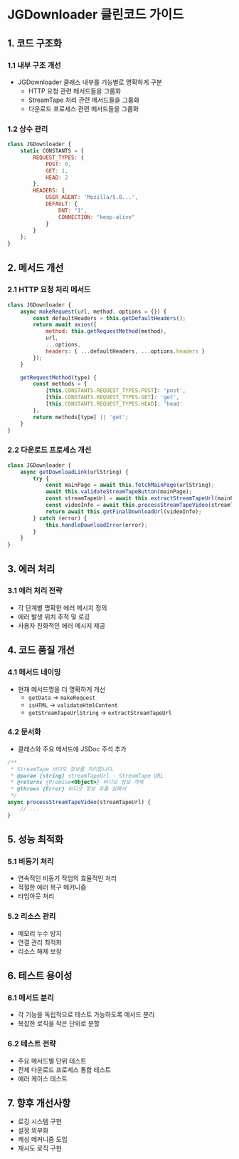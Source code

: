 # JGDownloader 클린코드 가이드

## 1. 코드 구조화

### 1.1 내부 구조 개선
- JGDownloader 클래스 내부를 기능별로 명확하게 구분
  - HTTP 요청 관련 메서드들을 그룹화
  - StreamTape 처리 관련 메서드들을 그룹화
  - 다운로드 프로세스 관련 메서드들을 그룹화

### 1.2 상수 관리
```javascript
class JGDownloader {
    static CONSTANTS = {
        REQUEST_TYPES: {
            POST: 0,
            GET: 1,
            HEAD: 2
        },
        HEADERS: {
            USER_AGENT: 'Mozilla/5.0...',
            DEFAULT: {
                DNT: "1",
                CONNECTION: "keep-alive"
            }
        }
    };
}
```

## 2. 메서드 개선

### 2.1 HTTP 요청 처리 메서드
```javascript
class JGDownloader {
    async makeRequest(url, method, options = {}) {
        const defaultHeaders = this.getDefaultHeaders();
        return await axios({
            method: this.getRequestMethod(method),
            url,
            ...options,
            headers: { ...defaultHeaders, ...options.headers }
        });
    }

    getRequestMethod(type) {
        const methods = {
            [this.CONSTANTS.REQUEST_TYPES.POST]: 'post',
            [this.CONSTANTS.REQUEST_TYPES.GET]: 'get',
            [this.CONSTANTS.REQUEST_TYPES.HEAD]: 'head'
        };
        return methods[type] || 'get';
    }
}
```

### 2.2 다운로드 프로세스 개선
```javascript
class JGDownloader {
    async getDownloadLink(urlString) {
        try {
            const mainPage = await this.fetchMainPage(urlString);
            await this.validateStreamTapeButton(mainPage);
            const streamTapeUrl = await this.extractStreamTapeUrl(mainPage);
            const videoInfo = await this.processStreamTapeVideo(streamTapeUrl);
            return await this.getFinalDownloadUrl(videoInfo);
        } catch (error) {
            this.handleDownloadError(error);
        }
    }
}
```

## 3. 에러 처리

### 3.1 에러 처리 전략
- 각 단계별 명확한 에러 메시지 정의
- 에러 발생 위치 추적 및 로깅
- 사용자 친화적인 에러 메시지 제공

## 4. 코드 품질 개선

### 4.1 메서드 네이밍
- 현재 메서드명을 더 명확하게 개선
  - `getData` → `makeRequest`
  - `isHTML` → `validateHtmlContent`
  - `getStreamTapeUrlString` → `extractStreamTapeUrl`

### 4.2 문서화
- 클래스와 주요 메서드에 JSDoc 주석 추가
```javascript
/**
 * StreamTape 비디오 정보를 처리합니다.
 * @param {string} streamTapeUrl - StreamTape URL
 * @returns {Promise<Object>} 비디오 정보 객체
 * @throws {Error} 비디오 정보 추출 실패시
 */
async processStreamTapeVideo(streamTapeUrl) {
    // ...
}
```

## 5. 성능 최적화

### 5.1 비동기 처리
- 연속적인 비동기 작업의 효율적인 처리
- 적절한 에러 복구 메커니즘
- 타임아웃 처리

### 5.2 리소스 관리
- 메모리 누수 방지
- 연결 관리 최적화
- 리소스 해제 보장

## 6. 테스트 용이성

### 6.1 메서드 분리
- 각 기능을 독립적으로 테스트 가능하도록 메서드 분리
- 복잡한 로직을 작은 단위로 분할

### 6.2 테스트 전략
- 주요 메서드별 단위 테스트
- 전체 다운로드 프로세스 통합 테스트
- 에러 케이스 테스트

## 7. 향후 개선사항
- 로깅 시스템 구현
- 설정 외부화
- 캐싱 메커니즘 도입
- 재시도 로직 구현
